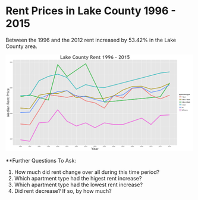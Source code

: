 Rent Prices in Lake County 1996 - 2015
================

Between the 1996 and the 2012 rent increased by 53.42% in the Lake County area.

![](../images/lakecounty.png)

\*\*Further Questions To Ask:

1.  How much did rent change over all during this time period?
2.  Which apartment type had the higest rent increase?
3.  Which apartment type had the lowest rent increase?
4.  Did rent decrease? If so, by how much?
